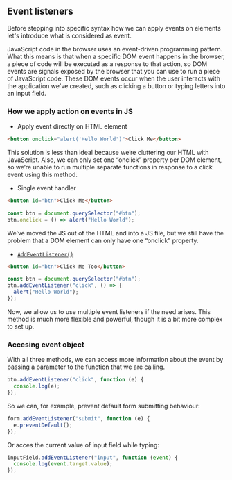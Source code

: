 ## Event listeners

Before stepping into specific syntax how we can apply events on elements let's introduce what is considered as event.

JavaScript code in the browser uses an event-driven programming pattern. What this means is that when a specific DOM event happens in the browser, a piece of code will be executed as a response to that action, so DOM events are signals exposed by the browser that you can use to run a piece of JavaScript code. These DOM events occur when the user interacts with the application we've created, such as clicking a button or typing letters into an input field.

### How we apply action on events in JS

- Apply event directly on HTML element

```html
<button onclick="alert('Hello World')">Click Me</button>
```

This solution is less than ideal because we’re cluttering our HTML with JavaScript. Also, we can only set one “onclick” property per DOM element, so we’re unable to run multiple separate functions in response to a click event using this method.

- Single event handler

```html
<button id="btn">Click Me</button>
```

```javascript
const btn = document.querySelector("#btn");
btn.onclick = () => alert("Hello World");
```

We’ve moved the JS out of the HTML and into a JS file, but we still have the problem that a DOM element can only have one “onclick” property.

- [`AddEventListener()`](https://developer.mozilla.org/en-US/docs/Web/API/EventTarget/addEventListener)

```html
<button id="btn">Click Me Too</button>
```

```javascript
const btn = document.querySelector("#btn");
btn.addEventListener("click", () => {
  alert("Hello World");
});
```

Now, we allow us to use multiple event listeners if the need arises. This method is much more flexible and powerful, though it is a bit more complex to set up.

### Accesing event object

With all three methods, we can access more information about the event by passing a parameter to the function that we are calling.

```javascript
btn.addEventListener("click", function (e) {
  console.log(e);
});
```

So we can, for example, prevent default form submitting behaviour:

```javascript
form.addEventListener("submit", function (e) {
  e.preventDefault();
});
```

Or acces the current value of input field while typing:

```javascript
inputField.addEventListener("input", function (event) {
  console.log(event.target.value);
});
```
